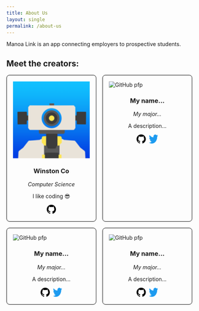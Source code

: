 ```yaml
---
title: About Us
layout: single
permalink: /about-us
---
```


Manoa Link is an app connecting employers to prospective students.

## Meet the creators:

<div id="contributors">
  <div class="contributor">
    <img src="/assets/images/winston-pfp.png" alt="GitHub pfp" />
    <h3 class="name">Winston Co</h3>
    <span class="major">Computer Science</span>
    <p>I like coding 😎</p>
    <footer>
      <a href="https://github.com/winstonco" target="_blank">
        <img src="/assets/svg/github.svg" alt="Link to GitHub">
      </a>
    </footer>
  </div>
  <div class="contributor">
    <img src="My image..." alt="GitHub pfp" />
    <h3 class="name">My name...</h3>
    <span class="major">My major...</span>
    <p>A description...</p>
    <footer>
      <a href="https://github.com/" target="_blank">
        <img src="/assets/svg/github.svg" alt="Link to GitHub">
      </a>
      <a href="https://twitter.com/" target="_blank">
        <img src="/assets/svg/twitter.svg" alt="Link to Twitter">
      </a>
    </footer>
  </div>
  <div class="contributor">
    <img src="My image..." alt="GitHub pfp" />
    <h3 class="name">My name...</h3>
    <span class="major">My major...</span>
    <p>A description...</p>
    <footer>
      <a href="https://github.com/" target="_blank">
        <img src="/assets/svg/github.svg" alt="Link to GitHub">
      </a>
      <a href="https://twitter.com/" target="_blank">
        <img src="/assets/svg/twitter.svg" alt="Link to Twitter">
      </a>
    </footer>
  </div>
  <div class="contributor">
    <img src="My image..." alt="GitHub pfp" />
    <h3 class="name">My name...</h3>
    <span class="major">My major...</span>
    <p>A description...</p>
    <footer>
      <a href="https://github.com/" target="_blank">
        <img src="/assets/svg/github.svg" alt="Link to GitHub">
      </a>
      <a href="https://twitter.com/" target="_blank">
        <img src="/assets/svg/twitter.svg" alt="Link to Twitter">
      </a>
    </footer>
  </div>
</div>

<style>
  #contributors {
    display: flex;
    flex-wrap: wrap;
    gap: 1rem;
  }
  .contributor {
    border: 1px solid black;
    border-radius: 8px;
    padding: 1rem;
    word-wrap: wrap;
    max-width: 350px;
    display: flex;
    flex-direction: column;
    align-items: center;
  }
  .contributor > img {
    width: 200px;
  }
  .contributor > .major {
    font-style: italic;
  }
  .contributor > footer {
    display: flex;
    flex-wrap: wrap;
    gap: 8px;
  }
  .contributor > footer img {
    width: 24px;
    aspect-ratio: 1 / 1;
  }
</style>
